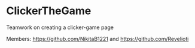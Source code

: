 # ClickerTheGame
 Teamwork on creating a clicker-game page

Members: 
  https://github.com/NikitaB1221 and https://github.com/Revelioti
